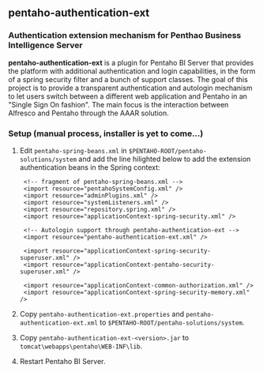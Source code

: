 ## pentaho-authentication-ext
### Authentication extension mechanism for Penthao Business Intelligence Server

**pentaho-authentication-ext** is a plugin for Pentaho BI Server that provides the platform with additional
authentication and login capabilities, in the form of a
spring security filter and a bunch of support classes. The goal of this project is to provide a transparent authentication and autologin
mechanism to let users switch between a different web application and Pentaho in an
 "Single Sign On fashion". The main focus is  the interaction
between Alfresco and Pentaho through the AAAR solution.

### Setup (manual process, installer is yet to come...)

1. Edit `pentaho-spring-beans.xml` in `$PENTAHO-ROOT/pentaho-solutions/system` and add
the line hilighted below to add the extension authentication beans in the Spring context:


		<!-- fragment of pentaho-spring-beans.xml -->
		<import resource="pentahoSystemConfig.xml" />
		<import resource="adminPlugins.xml" />
		<import resource="systemListeners.xml" />
		<import resource="repository.spring.xml" />
		<import resource="applicationContext-spring-security.xml" />
		
		<!-- Autologin support through pentaho-authentication-ext -->
		<import resource="pentaho-authentication-ext.xml" />
		
		<import resource="applicationContext-spring-security-superuser.xml" />  
		<import resource="applicationContext-pentaho-security-superuser.xml" />
		
		<import resource="applicationContext-common-authorization.xml" />
		<import resource="applicationContext-spring-security-memory.xml" />

2. Copy `pentaho-authentication-ext.properties` and `pentaho-authentication-ext.xml` to
`$PENTAHO-ROOT/pentaho-solutions/system`.

3. Copy `pentaho-authentication-ext-<version>.jar` to `tomcat\webapps\pentaho\WEB-INF\lib`.
4. Restart Pentaho BI Server.
